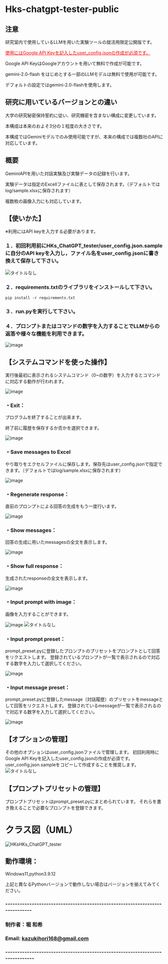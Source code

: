 # Hks-chatgpt-tester-public

## 注意
研究室内で使用しているLLMを用いた実験ツールの就活用限定公開版です。

<span style="color:red; text-decoration:underline;">使用にはGoogle API Keyを記入したuser_config.jsonの作成が必須です。</span>

Google API KeyはGoogleアカウントを用いて無料で作成が可能です。

gemini-2.0-flash をはじめとする一部のLLMモデルは無料で使用が可能です。

デフォルトの設定ではgemini-2.0-flashを使用します。

## 研究に用いているバージョンとの違い
大学の研究秘密保持誓約に従い、研究機密を含まない構成に変更しています。

本構成は本来のおよそ3分の１程度の大きさです。

本構成ではGeminiモデルでのみ使用可能ですが、本来の構成では複数社のAPIに対応しています。

## 概要
GeminiAPIを用いた対話実験及び実験データの記録を行います。

実験データは指定のExcellファイルに表として保存されます。（デフォルトではlog/sample.xlsxに保存されます）

複数枚の画像入力にも対応しています。

## 【使いかた】
※利用にはAPI keyを入力する必要があります。

### １．初回利用前にHKs_ChatGPT_tester/user_config.json.sample に自分のAPI keyを入力し，ファイル名をuser_config.jsonに書き換えて保存して下さい。
![タイトルなし](https://github.com/user-attachments/assets/8b3062c3-f417-4fa9-831e-092409d9ed28)


### ２．requirements.txtのライブラリをインストールして下さい。
```
pip install -r requirements.txt
```

### ３．run.pyを実行して下さい。

### ４．プロンプトまたはコマンドの数字を入力することでLLMからの返答や様々な機能を利用できます。

![image](https://github.com/user-attachments/assets/df3c23c9-7eaf-4e92-8b78-36e312a4ac7a)


## 【システムコマンドを使った操作】

実行後最初に表示されるシステムコマンド（0~の数字）を入力するとコマンドに対応する動作が行われます。

![image](https://github.com/user-attachments/assets/e4a36184-775a-4b81-b86c-a148852a8490)

### ・Exit：
プログラムを終了することが出来ます。

終了前に履歴を保存するか否かを選択できます。

![image](https://github.com/user-attachments/assets/44187c02-be17-4282-9101-edc0fe8d74b1)

### ・Save messages to Excel
やり取りをエクセルファイルに保存します。保存先はuser_config.jsonで指定できます。（デフォルトではlog/sample.xlsxに保存されます）

![image](https://github.com/user-attachments/assets/b5c531b3-5781-4ff8-984b-94e8eb3b5454)

### ・Regenerate response：
直前のプロンプトによる回答の生成をもう一度行います。

![image](https://github.com/user-attachments/assets/337fa70e-e75e-47a8-af41-476176101024)

### ・Show messages：
回答の生成に用いたmessagesの全文を表示します。

![image](https://github.com/user-attachments/assets/cf38f190-d636-46f8-aa18-e795cf5cc751)

### ・Show full response：
生成されたresponseの全文を表示します。

![image](https://github.com/user-attachments/assets/ece4ea34-1302-4ea1-a941-e9d71003dd58)

### ・Input prompt with image：
画像を入力することができます。

![image](https://github.com/user-attachments/assets/310ae248-0902-4a3c-b039-c186b65a3661)
![タイトルなし](https://github.com/user-attachments/assets/463f016d-6489-4603-a086-1335af58baad)


### ・Input prompt preset：
prompt_preset.pyに登録したプロンプトのプリセットをプロンプトとして回答をリクエストします。
登録されているプロンプトが一覧で表示されるので対応する数字を入力して選択してください。

![image](https://github.com/user-attachments/assets/87ebe5ae-2ad4-402a-8499-4f70ff3e03df)


### ・Input message preset：
prompt_preset.pyに登録したmessage（対話履歴）のプリセットをmessageとして回答をリクエストします。
登録されているmessageが一覧で表示されるので対応する数字を入力して選択してください。

![image](https://github.com/user-attachments/assets/bc968e55-d0b2-4041-b362-09897ecbdbdc)



## 【オプションの管理】
その他のオプションはuser_config.jsonファイルで管理します。
初回利用時にGoogle API Keyを記入したuser_config.jsonの作成が必須です。
user_config.json.sampleをコピーして作成することを推奨します。
![タイトルなし](https://github.com/user-attachments/assets/8b3062c3-f417-4fa9-831e-092409d9ed28)


## 【プロンプトプリセットの管理】
プロンプトプリセットはprompt_preset.pyにまとめられています。
それらを書き換えることで必要なプロンプトを登録できます。

# クラス図（UML）
![HKsHKs_ChatGPT_tester](https://github.com/user-attachments/assets/bac6bed6-5f9d-42bc-910f-b5d5bd29ac8b)

## 動作環境：
Windows11,python3.9.12

上記と異なるPythonバージョンで動作しない場合はバージョンを揃えてみてください。

### ----------------------------------------------------------------------------
### 制作者：堀 和希
### Email: kazukihori168@gmail.com
### -----------------------------------------------------------------------------

